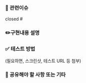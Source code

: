 ### 🔗 관련이슈

<!-- 관련있는 이슈 번호(#000)을 적어주세요.
  해당 pull request merge와 함께 이슈를 닫으려면
  closed #Issue_number를 적어주세요 -->

closed #

### ✏️구현내용 설명



### ✅ 테스트 방법
(필요하면, 스크린샷, 테스트 URL 등 첨부)


### 📢 공유해야 할 사항 또는 기타
